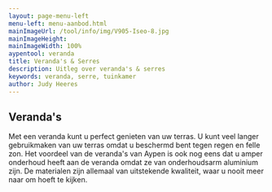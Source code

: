 ```yaml
---
layout: page-menu-left
menu-left: menu-aanbod.html
mainImageUrl: /tool/info/img/V905-Iseo-8.jpg
mainImageHeight:
mainImageWidth: 100%
aypentool: veranda
title: Veranda's & Serres
description: Uitleg over veranda's & serres
keywords: veranda, serre, tuinkamer
author: Judy Heeres
---
```

## Veranda's
Met een veranda kunt u perfect genieten van uw terras. U kunt veel langer gebruikmaken van uw terras omdat u beschermd bent tegen regen en felle zon. Het voordeel van de veranda's van Aypen is ook nog eens dat u amper onderhoud heeft aan de veranda omdat ze van onderhoudsarm aluminium zijn. De materialen zijn allemaal van uitstekende kwaliteit, waar u nooit meer naar om hoeft te kijken.


